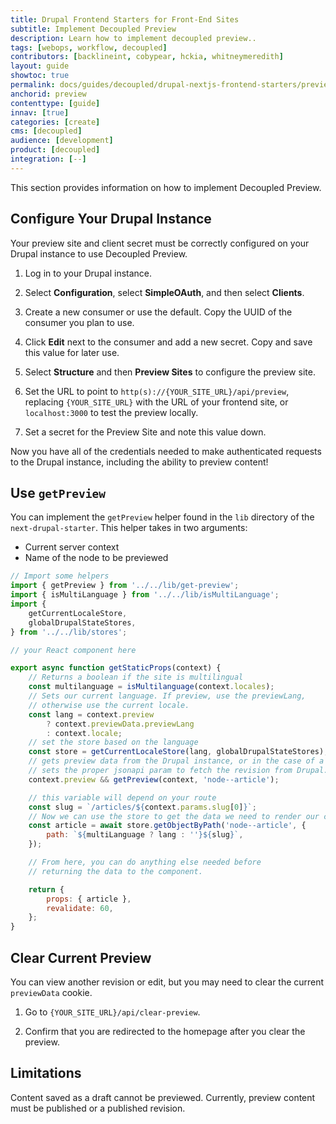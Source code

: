 ```yaml
---
title: Drupal Frontend Starters for Front-End Sites
subtitle: Implement Decoupled Preview
description: Learn how to implement decoupled preview..
tags: [webops, workflow, decoupled]
contributors: [backlineint, cobypear, hckia, whitneymeredith]
layout: guide
showtoc: true
permalink: docs/guides/decoupled/drupal-nextjs-frontend-starters/preview
anchorid: preview
contenttype: [guide]
innav: [true]
categories: [create]
cms: [decoupled]
audience: [development]
product: [decoupled]
integration: [--]
---
```


This section provides information on how to implement Decoupled Preview.

## Configure Your Drupal Instance

Your preview site and client secret must be correctly configured on your Drupal instance to use Decoupled Preview.

1. Log in to your Drupal instance.
1. Select **Configuration**, select **SimpleOAuth**, and then select **Clients**.
1. Create a new consumer or use the default. Copy the UUID of the consumer you plan to use.
1. Click **Edit** next to the consumer and add a new secret. Copy and save this value for later use.

1. Select **Structure** and then **Preview Sites** to configure the preview
site.

1. Set the URL to point to `http(s)://{YOUR_SITE_URL}/api/preview`, replacing
`{YOUR_SITE_URL}` with the URL of your frontend site, or `localhost:3000` to test the preview locally.

1. Set a secret for the Preview Site and note this value down.

Now you have all of the credentials needed to make authenticated requests to the Drupal instance, including the ability to preview content!

## Use `getPreview`

You can implement the `getPreview` helper found in the `lib` directory of the `next-drupal-starter`. This helper takes in two arguments:

- Current server context
- Name of the node to be previewed

```js
// Import some helpers
import { getPreview } from '../../lib/get-preview';
import { isMultiLanguage } from '../../lib/isMultiLanguage';
import {
	getCurrentLocaleStore,
	globalDrupalStateStores,
} from '../../lib/stores';

// your React component here

export async function getStaticProps(context) {
	// Returns a boolean if the site is multilingual
	const multilanguage = isMultilanguage(context.locales);
	// Sets our current language. If preview, use the previewLang,
	// otherwise use the current locale.
	const lang = context.preview
		? context.previewData.previewLang
		: context.locale;
	// set the store based on the language
	const store = getCurrentLocaleStore(lang, globalDrupalStateStores);
	// gets preview data from the Drupal instance, or in the case of a revision,
	// sets the proper jsonapi param to fetch the revision from Drupal.
	context.preview && getPreview(context, 'node--article');

	// this variable will depend on your route
	const slug = `/articles/${context.params.slug[0]}`;
	// Now we can use the store to get the data we need to render our component
	const article = await store.getObjectByPath('node--article', {
		path: `${multiLanguage ? lang : ''}${slug}`,
	});

	// From here, you can do anything else needed before
	// returning the data to the component.

	return {
		props: { article },
		revalidate: 60,
	};
}
```

## Clear Current Preview

You can view another revision or edit, but you may need to clear the
current `previewData` cookie.

1. Go to `{YOUR_SITE_URL}/api/clear-preview`.

1. Confirm that you are redirected to the homepage after you clear the preview.

## Limitations

Content saved as a draft cannot be previewed. Currently, preview
content must be published or a published revision.

